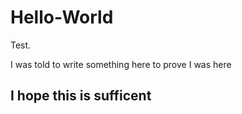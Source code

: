 # Hello-World
Test. 

<main>
  <body>
  <p "color:red">I was told to write something here to prove I was here</p>
    <h2>I hope this is sufficent</h2>
  </body>
  </main>
